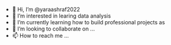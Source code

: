 - 👋 Hi, I’m @yaraashraf2022
- 👀 I’m interested in learing data analysis
- 🌱 I’m currently learning how to build professional projects as 
- 💞️ I’m looking to collaborate on ...
- 📫 How to reach me ...

<!---
yaraashraf2022/yaraashraf2022 is a ✨ special ✨ repository because its `README.md` (this file) appears on your GitHub profile.
You can click the Preview link to take a look at your changes.
--->
